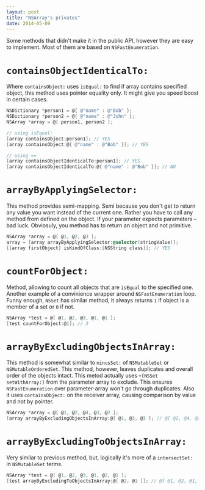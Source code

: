 ```yaml
---
layout: post
title: "NSArray's privates"
date: 2014-05-09
---
```


Some methods that didn't make it in the public API, however they are easy to implement. Most of them are based on `NSFastEnumeration`.

# `containsObjectIdenticalTo:`

Where `containsObject:` uses `isEqual:` to find if array contains specified object, this method uses pointer equality only. It might give you speed boost in certain cases.

```objective-c
NSDictionary *person1 = @{ @"name" : @"Bob" };
NSDictionary *person2 = @{ @"name" : @"John" };
NSArray *array = @[ person1, person2 ];

// using isEqual:
[array containsObject:person1]; // YES
[array containsObject:@{ @"name" : @"Bob" }]; // YES

// using ==
[array containsObjectIdenticalTo:person1]; // YES
[array containsObjectIdenticalTo:@{ @"name" : @"Bob" }]; // NO
```

# `arrayByApplyingSelector:`

This method provides semi-mapping. Semi because you don't get to return any value you want instead of the current one. Rather you have to call any method from defined on the object. If your parameter expects parameters – bad luck. Obviosuly, you method has to return an object and not primitive.

```objective-c
NSArray *array = @[ @1, @2, @3 ];
array = [array arrayByApplyingSelector:@selector(stringValue)];
[[array firstObject] isKindOfClass:[NSString class]]; // YES
```

# `countForObject:`

Method, allowing to count all objects that are `isEqual` to the specified one. Another example of a convinience wrapper around `NSFastEnumeration` loop. Funny enough, `NSSet` has similar method, it always returns `1` if object is a member of a set or `0` if not.

```objective-c
NSArray *test = @[ @1, @2, @3, @1, @1 ];
[test countForObject:@1]; // 3
```

# `arrayByExcludingObjectsInArray:`

This method is somewhat similar to `minusSet:` of `NSMutableSet` or `NSMutableOrderedSet`. This method, however, leaves duplicates and overall order of the objects intact. This metod actually uses `+[NSSet setWithArray:]` from the parameter array to exclude. This ensures `NSFastEnumeration` over parameter-array won't go through duplicates. Also it uses `containsObject:` on the receiver array, causing comparison by value and not by pointer.

```objective-c
NSArray *array = @[ @1, @2, @4, @3, @2 ];
[array arrayByExcludingObjectsInArray:@[ @1, @3, @3 ]; // @[ @2, @4, @2 ]
```

# `arrayByExcludingToObjectsInArray:`

Very similar to previous method, but, logically it's more of a `intersectSet:` in `NSMutableSet` terms.

```objective-c
NSArray *test = @[ @1, @2, @3, @1, @2, @1 ];
[test arrayByExcludingToObjectsInArray:@[ @2, @1 ]]; // @[ @1, @2, @1, @2, @1 ]
```
